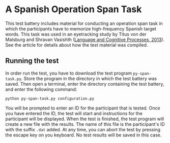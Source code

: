 # A Spanish Operation Span Task

This test battery includes material for conducting an operation span task in which the participants have to memorize high-frequency Spanish target words.  This task was used in an eyetracking study by Titus von der Malsburg and Shravan Vasishth ([Language and Cognitive Processes, 2013](http://www.tandfonline.com/doi/abs/10.1080/01690965.2012.728232)).  See the article for details about how the test material was compiled.

## Running the test

In order run the test, you have to download the test program `py-span-task.py`.  Store the program in the directory in which the test battery was saved.  Then open a terminal, enter the directory containing the test battery, and enter the following command:

    python py-span-task.py configuration.py

You will be prompted to enter an ID for the participant that is tested.  Once you have entered the ID, the test will start and instructions for the participant will be displayed.  When the test is finished, the test program will create a new file with the results.  The name of this file is the participant's ID with the suffix `.dat` added.  At any time, you can abort the test by pressing the escape key on you keyboard.  No test results will be saved in this case.




